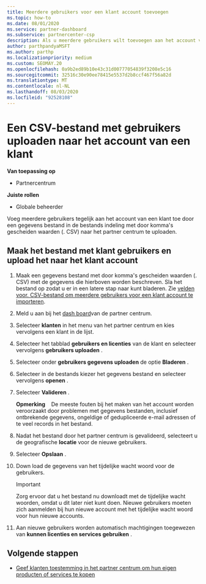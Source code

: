 ```yaml
---
title: Meerdere gebruikers voor een klant account toevoegen
ms.topic: how-to
ms.date: 08/01/2020
ms.service: partner-dashboard
ms.subservice: partnercenter-csp
description: Als u meerdere gebruikers wilt toevoegen aan het account van een klant, uploadt u een gegevens bestand naar het partner centrum met de bestands indeling met door komma's gescheiden waarden (. CSV).
author: parthpandyaMSFT
ms.author: parthp
ms.localizationpriority: medium
ms.custom: SEOMAY.20
ms.openlocfilehash: 0a9b2ed89b10e43c31d00777054839f3208e5c16
ms.sourcegitcommit: 32516c30e90ee78415e5537d2b8ccf467f56a82d
ms.translationtype: MT
ms.contentlocale: nl-NL
ms.lasthandoff: 08/03/2020
ms.locfileid: "92528108"
---
```

# <a name="upload-a-csv-file-of-users-to-a-customers-account"></a>Een CSV-bestand met gebruikers uploaden naar het account van een klant


**Van toepassing op**

- Partnercentrum

**Juiste rollen**

- Globale beheerder

Voeg meerdere gebruikers tegelijk aan het account van een klant toe door een gegevens bestand in de bestands indeling met door komma's gescheiden waarden (. CSV) naar het partner centrum te uploaden. 

## <a name="create-the-file-of-customer-users-and-upload-to-customer-account"></a>Maak het bestand met klant gebruikers en upload het naar het klant account

1. Maak een gegevens bestand met door komma's gescheiden waarden (. CSV) met de gegevens die hierboven worden beschreven. Sla het bestand op zodat u er in een latere stap naar kunt bladeren. Zie [velden voor. CSV-bestand om meerdere gebruikers voor een klant account te importeren](file-customer-users.md). 

2. Meld u aan bij het [dash board](https://partner.microsoft.com/dashboard)van de partner centrum.

3. Selecteer **klanten** in het menu van het partner centrum en kies vervolgens een klant in de lijst.

4. Selecteer het tabblad **gebruikers en licenties** van de klant en selecteer vervolgens **gebruikers uploaden** .

5. Selecteer onder **gebruikers gegevens uploaden** de optie **Bladeren** .

6. Selecteer in de bestands kiezer het gegevens bestand en selecteer vervolgens **openen** .

7. Selecteer **Valideren** .

    **Opmerking**    De meeste fouten bij het maken van het account worden veroorzaakt door problemen met gegevens bestanden, inclusief ontbrekende gegevens, ongeldige of gedupliceerde e-mail adressen of te veel records in het bestand.

8. Nadat het bestand door het partner centrum is gevalideerd, selecteert u de geografische **locatie** voor de nieuwe gebruikers.
9. Selecteer **Opslaan** .
10. Down load de gegevens van het tijdelijke wacht woord voor de gebruikers.

    >[!IMPORTANT]
    > Zorg ervoor dat u het bestand nu downloadt met de tijdelijke wacht woorden, omdat u dit later niet kunt doen. Nieuwe gebruikers moeten zich aanmelden bij hun nieuwe account met het tijdelijke wacht woord voor hun nieuwe accounts.

11. Aan nieuwe gebruikers worden automatisch machtigingen toegewezen van **kunnen licenties en services gebruiken** . 

## <a name="next-steps"></a>Volgende stappen

- [Geef klanten toestemming in het partner centrum om hun eigen producten of services te kopen](give-customers-permission.md)
